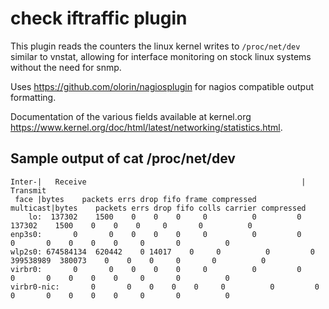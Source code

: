 # check iftraffic plugin

This plugin reads the counters the linux kernel writes to `/proc/net/dev` similar to vnstat, allowing for 
interface monitoring on stock linux systems without the need for snmp.

Uses https://github.com/olorin/nagiosplugin for nagios compatible output formatting.

Documentation of the various fields available at kernel.org https://www.kernel.org/doc/html/latest/networking/statistics.html.

## Sample output of cat /proc/net/dev

```shell
Inter-|   Receive                                                |  Transmit
 face |bytes    packets errs drop fifo frame compressed multicast|bytes    packets errs drop fifo colls carrier compressed
    lo:  137302    1500    0    0    0     0          0         0   137302    1500    0    0    0     0       0          0
enp3s0:       0       0    0    0    0     0          0         0        0       0    0    0    0     0       0          0
wlp2s0: 674584134  620442    0 14017    0     0          0         0 399538989  380073    0    0    0     0       0          0
virbr0:       0       0    0    0    0     0          0         0        0       0    0    0    0     0       0          0
virbr0-nic:       0       0    0    0    0     0          0         0        0       0    0    0    0     0       0          0
```
